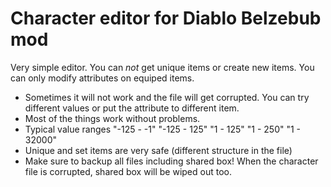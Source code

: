 # Character editor for Diablo Belzebub mod
Very simple editor. You can _not_ get unique items or create new items. You can only modify attributes on equiped items.
* Sometimes it will not work and the file will get corrupted. You can try different values or put the attribute to different item.
* Most of the things work without problems.
* Typical value ranges "-125 - -1" "-125 - 125" "1 - 125" "1 - 250" "1 - 32000"
* Unique and set items are very safe (different structure in the file)
* Make sure to backup all files including shared box! When the character file is corrupted, shared box will be wiped out too.
